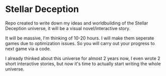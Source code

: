 # Stellar Deception

Repo created to write down my ideas and worldbuilding of the Stellar Deception universe, it will be a visual novel/interactive story.

It will be massive, I'm thinking of 10-20 hours. I will make them seperate games due to optimization issues. So you will carry out your progress to next game via a code.

I already thinked about this universe for almost 2 years now, I even wrote 2 short interactive stories, but now it's time to actually start writing the whole universe.
